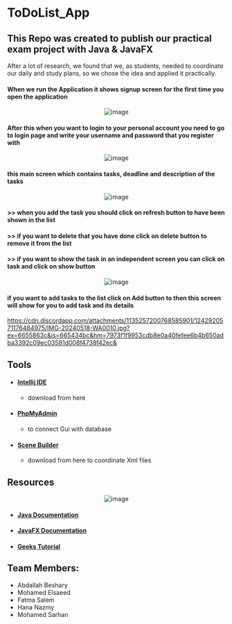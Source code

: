 # ToDoList_App
## This Repo was created to publish our practical exam project with Java & JavaFX
After a lot of research, we found that we, as students, needed to coordinate our daily and study plans, so we chose the idea and applied it practically.

#### When we run the Application it shows signup screen for the first time you open the application 

<div align = "center">

![image](https://cdn.discordapp.com/attachments/1135257200768585901/1242920570069323828/IMG-20240518-WA0006.jpg?ex=664f977c&is=664e45fc&hm=6b12325d80566f6bc42d970ddd3507dc8dc368b5dccb34ffa1dfd0ce56089a8d&)

</div>

#### After this when you want to login to your personal account you need to go to login page and write your username and password that you register with 

<div align = "center">

![image](https://cdn.discordapp.com/attachments/1135257200768585901/1242920569817796649/IMG-20240518-WA0005.jpg?ex=664f977c&is=664e45fc&hm=dad43f69e46416fa50ab696f210231fbd93cdcada8fd0b519fc6133024d29577&)

</div>


#### this main screen which contains tasks, deadline and description of the tasks 

<div align = "center">

![image](https://cdn.discordapp.com/attachments/1135257200768585901/1242920571474411763/IMG-20240518-WA0011.jpg?ex=664f977c&is=664e45fc&hm=9744992a12012ea29f8c4b4e6997df75deaa4373e5eabf59583e751ddd441717&
)

</div>

#### >> when you add the task you should click on refresh button to have been shown in the list     
#### >> if you want to delete that you have done click on delete button to remove it from the list  
#### >> if you want to show the task in an independent screen you can click on task and click on show button  


<div align="center">

![image](https://cdn.discordapp.com/attachments/1135257200768585901/1242920570346278972/IMG-20240518-WA0007.jpg?ex=664f977c&is=664e45fc&hm=52ebbec0425a13dddbf0ed67d60e88c88d3223ea7f85e5d1e3db500fe496d3d8&
)

</div>


#### if you want to add tasks to the list click on Add button to then this screen will show for you to add task and its details

https://cdn.discordapp.com/attachments/1135257200768585901/1242920571176484975/IMG-20240518-WA0010.jpg?ex=6655863c&is=665434bc&hm=7973f1f9953cdb8e0a40fefee6b4b650adba3392c09ec03581d008f4738f42ec&

## Tools 
- #### [Intellij IDE](https://www.jetbrains.com/idea/download/?section=windows)
    - download from here 
- #### [PhpMyAdmin](https://www.phpmyadmin.net/)
    - to connect Gui with database 
- #### [Scene Builder](https://gluonhq.com/products/scene-builder/)
    - download from here to coordinate Xml files


## Resources 
<div align="center">
  
![image](https://github.com/Bosha-a/ToDoList_App/assets/116520490/cd99685a-6913-4324-9c8d-59425aa33b29)
</div>

- #### [Java Documentation](https://docs.oracle.com/javase/8/docs/api/)
- #### [JavaFX Documentation](https://fxdocs.github.io/docs/html5/)
- #### [Geeks Tutorial](https://www.geeksforgeeks.org/javafx-tutorial/)

## Team Members: 
- Abdallah Beshary
- Mohamed Elsaeed
- Fatma Salem
- Hana Nazmy
- Mohamed Sarhan 
